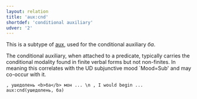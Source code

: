 ```yaml
---
layout: relation
title: 'aux:cnd'
shortdef: 'conditional auxiliary'
udver: '2'
---
```


This is a subtype of [aux](), used for the conditional auxiliary _ба_.

The conditional auxiliary, when attached to a predicate,
typically carries the conditional modality found in finite verbal forms but not non-finites.
In meaning this correlates with the UD subjunctive mood `Mood=Sub' and may co-occur with it.

~~~ sdparse
, ушедолень <b>ба</b> мон ... \n , I would begin ...
aux:cnd(ушедолень, ба)
~~~

<!-- Interlanguage links updated St lis 3 20:58:40 CET 2021 -->
